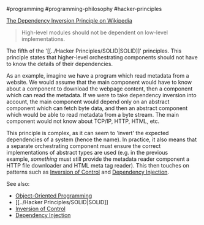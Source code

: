 #programming #programming-philosophy #hacker-principles


[The Dependency Inversion Principle on Wikipedia](https://en.wikipedia.org/wiki/Dependency_inversion_principle)

> High-level modules should not be dependent on low-level implementations.

The fifth of the '[[../Hacker Principles/SOLID|SOLID]]' principles. This principle states that higher-level orchestrating components should not have to know the details of their dependencies.

As an example, imagine we have a program which read metadata from a website. We would assume that the main component would have to know about a component to download the webpage content, then a component which can read the metadata. If we were to take dependency inversion into account, the main component would depend only on an abstract component which can fetch byte data, and then an abstract component which would be able to read metadata from a byte stream. The main component would not know about TCP/IP, HTTP, HTML, etc.

This principle is complex, as it can seem to 'invert' the expected dependencies of a system (hence the name). In practice, it also means that a separate orchestrating component must ensure the correct implementations of abstract types are used (e.g. in the previous example, _something_ must still provide the metadata reader component a HTTP file downloader and HTML meta tag reader). This then touches on patterns such as [Inversion of Control](https://github.com/dwmkerr/hacker-laws/tree/main?tab=readme-ov-file#todo) and [Dependency Injection](https://github.com/dwmkerr/hacker-laws/tree/main?tab=readme-ov-file#todo).

See also:

- [Object-Oriented Programming](https://github.com/dwmkerr/hacker-laws/tree/main?tab=readme-ov-file#todo)
- [[../Hacker Principles/SOLID|SOLID]]
- [Inversion of Control](https://github.com/dwmkerr/hacker-laws/tree/main?tab=readme-ov-file#todo)
- [Dependency Injection](https://github.com/dwmkerr/hacker-laws/tree/main?tab=readme-ov-file#todo)